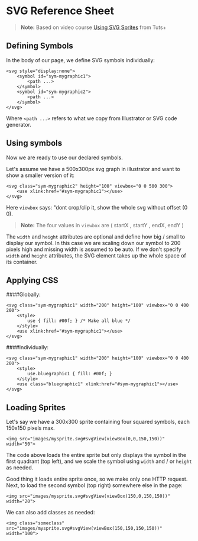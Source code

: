 SVG Reference Sheet
=================

> **Note:** Based on video course [Using SVG Sprites](http://webdesign.tutsplus.com/courses/using-svg-sprites) from Tuts+

Defining Symbols
---------------------
In the body of our page, we define SVG symbols individually:
```
<svg style="display:none">
	<symbol id="sym-mygraphic1">
		<path ...>
	</symbol>
	<symbol id="sym-mygraphic2">			
		<path ...>
	</symbol>
</svg>
```

Where `<path ...>` refers to what we copy from Illustrator or SVG code generator.

Using symbols
-----------------
Now we are ready to use our declared symbols.

Let's assume we have a 500x300px svg graph in illustrator and want to show a smaller version of it:
```
<svg class="sym-mygraphic2" height="100" viewbox="0 0 500 300">
	<use xlink:href="#sym-mygraphic1"></use>
</svg>
```
Here `viewbox` says: "dont crop/clip it, show the whole svg without offset (0 0).

> **Note:**
The four values in `viewbox` are ( startX , startY , endX, endY )

The `width` and `height` attributes are optional and define how big / small to display our symbol. In this case we are scaling down our symbol to 200 pixels high and missing width is assumed to be auto.
If we don't specify `width` and `height` attributes, the SVG element takes up the whole space of its container.

Applying CSS
----------------

####Globally:
```
<svg class="sym-mygraphic1" width="200" height="100" viewbox="0 0 400 200">
	<style>
		use { fill: #00f; } /* Make all blue */
	</style>
	<use xlink:href="#sym-mygraphic1"></use>
</svg>
```


####Individually:
```
<svg class="sym-mygraphic1" width="200" height="100" viewbox="0 0 400 200">
	<style>
		use.bluegraphic1 { fill: #00f; }
	</style>
	<use class="bluegraphic1" xlink:href="#sym-mygraphic1"></use>
</svg>
```

Loading Sprites
------------------
Let's say we have a 300x300 sprite containing four squared symbols, each 150x150 pixels max.
```
<img src="images/mysprite.svg#svgView(viewBox(0,0,150,150))" width="50">
```
The code above loads the entire sprite but only displays the symbol in the first quadrant (top left), and we scale the symbol using `width` and / or `height` as needed.

Good thing it loads entire sprite once, so we make only one HTTP request. Next, to load the second symbol (top right) somewhere else in the page:
```
<img src="images/mysprite.svg#svgView(viewBox(150,0,150,150))" width="20">
```

We can also add classes as needed:
```
<img class="someclass" src="images/mysprite.svg#svgView(viewBox(150,150,150,150))" width="100">

